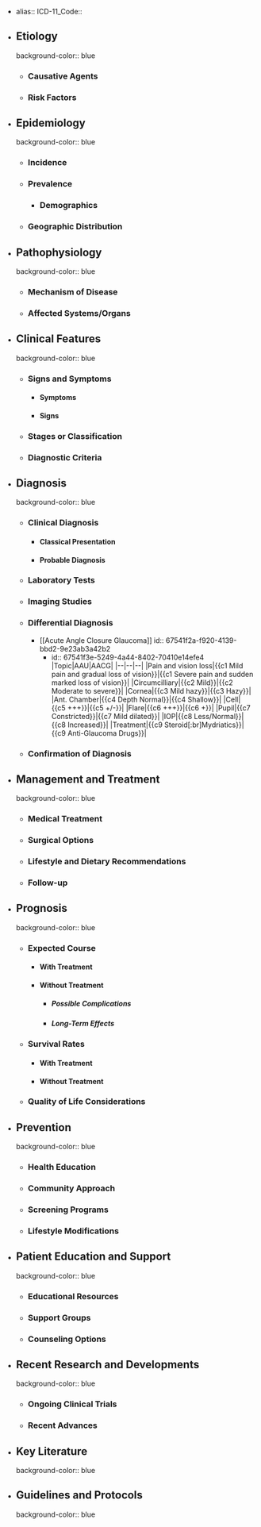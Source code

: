 - alias::
  ICD-11_Code::
- ## Etiology
  background-color:: blue
	- ### Causative Agents
	- ### Risk Factors
- ## Epidemiology
  background-color:: blue
	- ### Incidence
	- ### Prevalence
		- ### Demographics
	- ### Geographic Distribution
- ## Pathophysiology
  background-color:: blue
	- ### Mechanism of Disease
	- ### Affected Systems/Organs
- ## Clinical Features
  background-color:: blue
	- ### Signs and Symptoms
		- #### Symptoms
		- #### Signs
	- ### Stages or Classification
	- ### Diagnostic Criteria
- ## Diagnosis
  background-color:: blue
	- ### Clinical Diagnosis
		- #### Classical Presentation
		- #### Probable Diagnosis
	- ### Laboratory Tests
	- ### Imaging Studies
	- ### Differential Diagnosis
		- [[Acute Angle Closure Glaucoma]]
		  id:: 67541f2a-f920-4139-bbd2-9e23ab3a42b2
			- id:: 67541f3e-5249-4a44-8402-70410e14efe4
			  |Topic|AAU|AACG|
			  |--|--|--|
			  |Pain and vision loss|{{c1 Mild pain and gradual loss of vision}}|{{c1 Severe pain and sudden marked loss of vision}}|
			  |Circumcilliary|{{c2 Mild}}|{{c2 Moderate to severe}}|
			  |Cornea|{{c3 Mild hazy}}|{{c3 Hazy}}|
			  |Ant. Chamber|{{c4 Depth Normal}}|{{c4 Shallow}}|
			  |Cell|{{c5 +++}}|{{c5 +/-}}|
			  |Flare|{{c6 +++}}|{{c6 +}}|
			  |Pupil|{{c7 Constricted}}|{{c7 Mild dilated}}|
			  |IOP|{{c8 Less/Normal}}|{{c8 Increased}}|
			  |Treatment|{{c9 Steroid[:br]Mydriatics}}|{{c9 Anti-Glaucoma Drugs}}|
	- ### Confirmation of Diagnosis
- ## Management and Treatment
  background-color:: blue
	- ### Medical Treatment
	- ### Surgical Options
	- ### Lifestyle and Dietary Recommendations
	- ### Follow-up
- ## Prognosis
  background-color:: blue
	- ### Expected Course
		- #### With Treatment
		- #### Without Treatment
			- ##### Possible Complications
			- ##### Long-Term Effects
	- ### Survival Rates
		- #### With Treatment
		- #### Without Treatment
	- ### Quality of Life Considerations
- ## Prevention
  background-color:: blue
	- ### Health Education
	- ### Community Approach
	- ### Screening Programs
	- ### Lifestyle Modifications
- ## Patient Education and Support
  background-color:: blue
	- ### Educational Resources
	- ### Support Groups
	- ### Counseling Options
- ## Recent Research and Developments
  background-color:: blue
	- ### Ongoing Clinical Trials
	- ### Recent Advances
- ## Key Literature
  background-color:: blue
- ## Guidelines and Protocols
  background-color:: blue